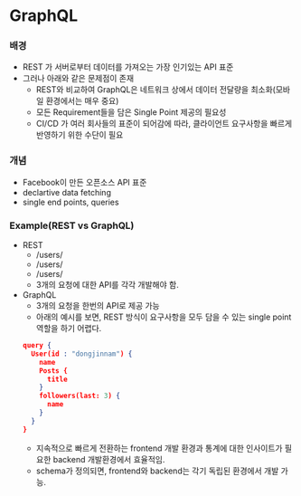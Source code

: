 # GraphQL

### 배경

* REST 가 서버로부터 데이터를 가져오는 가장 인기있는 API 표준
* 그러나 아래와 같은 문제점이 존재
   * REST와 비교하여 GraphQL은 네트워크 상에서 데이터 전달량을 최소화(모바일 환경에서는 매우 중요)
   * 모든 Requirement들을 담은 Single Point 제공의 필요성
   * CI/CD 가 여러 회사들의 표준이 되어감에 따라, 클라이언트 요구사항을 빠르게 반영하기 위한 수단이 필요
    
### 개념

* Facebook이 만든 오픈소스 API 표준
* declartive data fetching
* single end points, queries
  
### Example(REST vs GraphQL)

* REST
  * /users/<id>
  * /users/<post>
  * /users/<followers>
  * 3개의 요청에 대한 API를 각각 개발해야 함.
* GraphQL
  * 3개의 요청을 한번의 API로 제공 가능
  * 아래의 예시를 보면, REST 방식이 요구사항을 모두 담을 수 있는 single point 역할을 하기 어렵다.
  ```json
  query {
    User(id : "dongjinnam") {
      name
      Posts {
        title
      }
      followers(last: 3) {
        name
      }
    }
  }
  ```
  * 지속적으로 빠르게 전환하는 frontend 개발 환경과 통계에 대한 인사이트가 필요한 backend 개발환경에서 효율적임.
  * schema가 정의되면, frontend와 backend는 각기 독립된 환경에서 개발 가능.
